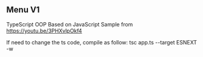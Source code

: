 ## Menu V1
TypeScript OOP
Based on JavaScript Sample from https://youtu.be/3PHXvlpOkf4

If need to change the ts code, compile as follow:
tsc app.ts --target ESNEXT -w

